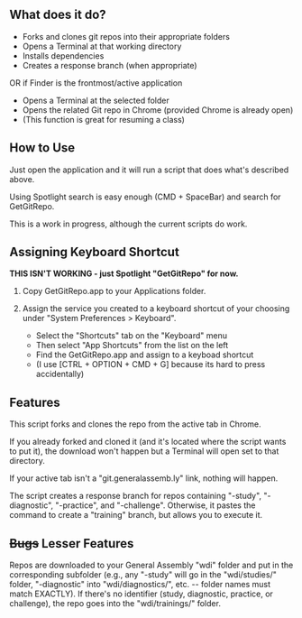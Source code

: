 ## What does it do?

-  Forks and clones git repos into their appropriate folders
-  Opens a Terminal at that working directory
-  Installs dependencies
-  Creates a response branch (when appropriate)

OR if Finder is the frontmost/active application

- Opens a Terminal at the selected folder
- Opens the related Git repo in Chrome (provided Chrome is already open)
- (This function is great for resuming a class)

## How to Use

Just open the application and it will run a script that does what's described above.

Using Spotlight search is easy enough (CMD + SpaceBar) and search for GetGitRepo.

This is a work in progress, although the current scripts do work.

## Assigning Keyboard Shortcut

**THIS ISN'T WORKING - just Spotlight "GetGitRepo" for now.**

1.  Copy GetGitRepo.app to your Applications folder.

2.  Assign the service you created to a keyboard shortcut of your choosing under "System Preferences > Keyboard".
    - Select the "Shortcuts" tab on the "Keyboard" menu
    - Then select "App Shortcuts" from the list on the left
    - Find the GetGitRepo.app and assign to a keyboad shortcut
    - (I use [CTRL + OPTION + CMD + G] because its hard to press accidentally)

## Features

This script forks and clones the repo from the active tab in Chrome.

  If you already forked and cloned it (and it's located where the script wants to put it), the download won't happen but a Terminal will open set to that directory.

  If your active tab isn't a "git.generalassemb.ly" link, nothing will happen.

  The script creates a response branch for repos containing "-study", "-diagnostic", "-practice", and "-challenge". Otherwise, it pastes the command to create a "training" branch, but allows you to execute it.

## ~~Bugs~~ Lesser Features

  Repos are downloaded to your General Assembly "wdi" folder and put in the corresponding subfolder (e.g., any "-study" will go in the "wdi/studies/" folder, "-diagnostic" into "wdi/diagnostics/", etc. -- folder names must match EXACTLY). If there's no identifier (study, diagnostic, practice, or challenge), the repo goes into the "wdi/trainings/" folder.
